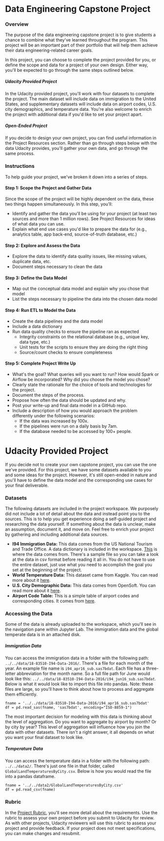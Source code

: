


# Data Engineering Capstone Project 


### Overview

The purpose of the data engineering capstone project is to give students a chance to combine what they've learned throughout the program. This project will be an important part of their portfolio that will help them achieve their data engineering-related career goals.

In this project, you can choose to complete the project provided for you, or define the scope and data for a project of your own design. Either way, you'll be expected to go through the same steps outlined below.

##### Udacity Provided Project

In the Udacity provided project, you'll work with four datasets to complete the project. The main dataset will include data on immigration to the United States, and supplementary datasets will include data on airport codes, U.S. city demographics, and temperature data. You're also welcome to enrich the project with additional data if you'd like to set your project apart.

##### Open-Ended Project

If you decide to design your own project, you can find useful information in the Project Resources section. Rather than go through steps below with the data Udacity provides, you'll gather your own data, and go through the same process.

### Instructions

To help guide your project, we've broken it down into a series of steps.

#### Step 1: Scope the Project and Gather Data

Since the scope of the project will be highly dependent on the data, these two things happen simultaneously. In this step, you’ll:

-   Identify and gather the data you'll be using for your project (at least two sources and more than 1 million rows). See Project Resources for ideas of what data you can use.
-   Explain what end use cases you'd like to prepare the data for (e.g., analytics table, app back-end, source-of-truth database, etc.)

#### Step 2: Explore and Assess the Data

-   Explore the data to identify data quality issues, like missing values, duplicate data, etc.
-   Document steps necessary to clean the data

#### Step 3: Define the Data Model

-   Map out the conceptual data model and explain why you chose that model
-   List the steps necessary to pipeline the data into the chosen data model

#### Step 4: Run ETL to Model the Data

-   Create the data pipelines and the data model
-   Include a data dictionary
-   Run data quality checks to ensure the pipeline ran as expected
    -   Integrity constraints on the relational database (e.g., unique key, data type, etc.)
    -   Unit tests for the scripts to ensure they are doing the right thing
    -   Source/count checks to ensure completeness

#### Step 5: Complete Project Write Up

-   What's the goal? What queries will you want to run? How would Spark or Airflow be incorporated? Why did you choose the model you chose?
-   Clearly state the rationale for the choice of tools and technologies for the project.
-   Document the steps of the process.
-   Propose how often the data should be updated and why.
-   Post your write-up and final data model in a GitHub repo.
-   Include a description of how you would approach the problem differently under the following scenarios:
    -   If the data was increased by 100x.
    -   If the pipelines were run on a daily basis by 7am.
    -   If the database needed to be accessed by 100+ people.


# Udacity Provided Project

If you decide not to create your own capstone project, you can use the one we've provided. For this project, we have some datasets available to you and some ideas for the project. However, it's still open-ended in nature and you'll have to define the data model and the corresponding use cases for your final deliverable.

### Datasets

The following datasets are included in the project workspace. We purposely did not include a lot of detail about the data and instead point you to the sources. This is to help you get experience doing a self-guided project and researching the data yourself. If something about the data is unclear, make an assumption, document it, and move on. Feel free to enrich your project by gathering and including additional data sources.

-   **I94 Immigration Data:** This data comes from the US National Tourism and Trade Office. A data dictionary is included in the workspace. [This](https://travel.trade.gov/research/reports/i94/historical/2016.html) is where the data comes from. There's a sample file so you can take a look at the data in csv format before reading it all in. You do not have to use the entire dataset, just use what you need to accomplish the goal you set at the beginning of the project.
-   **World Temperature Data:** This dataset came from Kaggle. You can read more about it [here](https://www.kaggle.com/berkeleyearth/climate-change-earth-surface-temperature-data).
-   **U.S. City Demographic Data:** This data comes from OpenSoft. You can read more about it [here](https://public.opendatasoft.com/explore/dataset/us-cities-demographics/export/).
-   **Airport Code Table:** This is a simple table of airport codes and corresponding cities. It comes from [here](https://datahub.io/core/airport-codes#data).

### Accessing the Data

Some of the data is already uploaded to the workspace, which you'll see in the navigation pane within Jupyter Lab. The immigration data and the global temperate data is in an attached disk.

##### Immigration Data

You can access the immigration data in a folder with the following path: `../../data/18-83510-I94-Data-2016/`. There's a file for each month of the year. An example file name is `i94_apr16_sub.sas7bdat`. Each file has a three-letter abbreviation for the month name. So a full file path for June would look like this: `../../data/18-83510-I94-Data-2016/i94_jun16_sub.sas7bdat`. Below is what it would look like to import this file into pandas. Note: these files are large, so you'll have to think about how to process and aggregate them efficiently.

```
fname = '../../data/18-83510-I94-Data-2016/i94_apr16_sub.sas7bdat'
df = pd.read_sas(fname, 'sas7bdat', encoding="ISO-8859-1")

```

The most important decision for modeling with this data is thinking about the level of aggregation. Do you want to aggregate by airport by month? Or by city by year? This level of aggregation will influence how you join the data with other datasets. There isn't a right answer, it all depends on what you want your final dataset to look like.

##### Temperature Data

You can access the temperature data in a folder with the following path: `../../data2/`. There's just one file in that folder, called `GlobalLandTemperaturesByCity.csv`. Below is how you would read the file into a pandas dataframe.

```
fname = '../../data2/GlobalLandTemperaturesByCity.csv'
df = pd.read_csv(fname)

```

### Rubric

In the [Project Rubric](https://review.udacity.com/#!/rubrics/2497/view), you'll see more detail about the requirements. Use the rubric to assess your own project before you submit to Udacity for review. As with other projects, Udacity reviewers will use this rubric to assess your project and provide feedback. If your project does not meet specifications, you can make changes and resubmit.